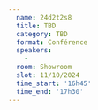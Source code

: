 ```yaml
---
  name: 24d2t2s8
  title: TBD
  category: TBD
  format: Conférence
  speakers: 
    - 
  room: Showroom
  slot: 11/10/2024
  time_start: '16h45'
  time_end: '17h30'
---
```

